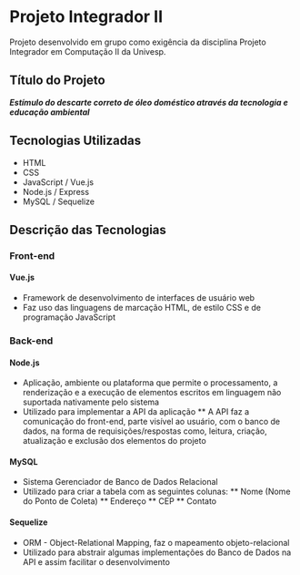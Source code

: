 # Projeto Integrador II
 Projeto desenvolvido em grupo como exigência da disciplina Projeto Integrador em Computação II da Univesp.
## Título do Projeto
***Estímulo do descarte correto de óleo doméstico através da tecnologia e educação ambiental***
## Tecnologias Utilizadas
* HTML
* CSS
* JavaScript / Vue.js
* Node.js / Express
* MySQL / Sequelize
## Descrição das Tecnologias
### Front-end
#### Vue.js
* Framework de desenvolvimento de interfaces de usuário web
* Faz uso das linguagens de marcação HTML, de estilo CSS e de programação JavaScript
### Back-end
#### Node.js
* Aplicação, ambiente ou plataforma que permite o processamento, a renderização e a execução de elementos escritos em linguagem não suportada nativamente pelo sistema
* Utilizado para implementar a API da aplicação
  ** A API faz a comunicação do front-end, parte visível ao usuário, com o banco de dados, na forma de requisições/respostas como, leitura, criação, atualização e exclusão dos elementos do projeto

#### MySQL
* Sistema Gerenciador de Banco de Dados Relacional
* Utilizado para criar a tabela com as seguintes colunas:
** Nome (Nome do Ponto de Coleta)
** Endereço
** CEP
** Contato
#### Sequelize
* ORM - Object-Relational Mapping, faz o mapeamento objeto-relacional
* Utilizado para abstrair algumas implementações do Banco de Dados na API e assim facilitar o desenvolvimento